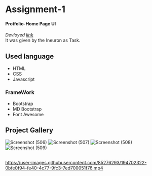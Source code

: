 # Assignment-1 #
#### Protfolio-Home Page UI ####
*Devloyed [link](https://jagrati1213.github.io/assignment-1/)*\
It was given by the Ineuron as Task.
## Used language ##
- HTML 
- CSS
- Javascript
### FrameWork ###
- Bootstrap
- MD Bootstrap
- Font Awesome
## Project Gallery ##
![Screenshot (506)](https://user-images.githubusercontent.com/85276293/194702308-627455e3-26e3-467c-9410-90e591915f8c.png)
![Screenshot (507)](https://user-images.githubusercontent.com/85276293/194702310-22af8fbc-203c-4370-a86f-60f1632ac298.png)
![Screenshot (508)](https://user-images.githubusercontent.com/85276293/194702312-745b8059-defa-42d7-bf9c-905a46ae80ea.png)
![Screenshot (509)](https://user-images.githubusercontent.com/85276293/194702315-a472e075-acae-4ac0-8c1a-0c3a837f1628.png)
## ##
https://user-images.githubusercontent.com/85276293/194702322-0bfe0f94-fe40-4c77-9fc3-7ed700051f76.mp4

